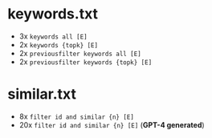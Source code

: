 # keywords.txt
* 3x `keywords all [E]`
* 2x `keywords {topk} [E]`
* 2x `previousfilter keywords all [E]`
* 2x `previousfilter keywords {topk} [E]`

# similar.txt
* 8x `filter id and similar {n} [E]`
* 20x `filter id and similar {n} [E]` (**GPT-4 generated**)
